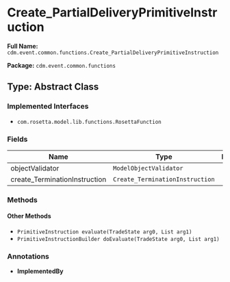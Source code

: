 # Create_PartialDeliveryPrimitiveInstruction

**Full Name:** `cdm.event.common.functions.Create_PartialDeliveryPrimitiveInstruction`

**Package:** `cdm.event.common.functions`

## Type: Abstract Class

### Implemented Interfaces

- `com.rosetta.model.lib.functions.RosettaFunction`

### Fields

| Name | Type | Description |
|------|------|-------------|
| objectValidator | `ModelObjectValidator` |  |
| create_TerminationInstruction | `Create_TerminationInstruction` |  |

### Methods

#### Other Methods

- `PrimitiveInstruction evaluate(TradeState arg0, List arg1)`
- `PrimitiveInstructionBuilder doEvaluate(TradeState arg0, List arg1)`

### Annotations

- **ImplementedBy**

